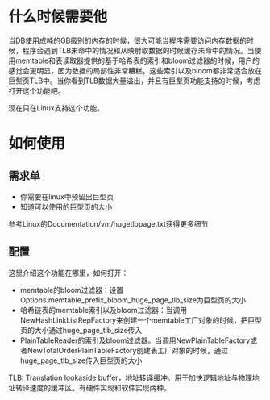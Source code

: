 # 什么时候需要他

当DB使用成吨的GB级别的内存的时候，很大可能当程序需要访问内存数据的时候，程序会遇到TLB未命中的情况和从映射取数据的时候缓存未命中的情况。当使用memtable和表读取器提供的基于哈希表的索引和bloom过滤器的时候，用户的感觉会更明显，因为数据的局部性非常糟糕。这些索引以及bloom都非常适合放在巨型页TLB中。当你看到TLB数据大量溢出，并且有巨型页功能支持的时候，考虑打开这个功能吧。

现在只在Linux支持这个功能。

# 如何使用

## 需求单
 
 - 你需要在linux中预留出巨型页
 - 知道可以使用的巨型页的大小

参考Linux的Documentation/vm/hugetlbpage.txt获得更多细节
 
## 配置

这里介绍这个功能在哪里，如何打开：

 - memtable的bloom过滤器：设置Options.memtable_prefix_bloom_huge_page_tlb_size为巨型页的大小
 - 哈希链表的memtable索引以及bloom过滤器：当调用NewHashLinkListRepFactory来创建一个memtable工厂对象的时候，把巨型页的大小通过huge_page_tlb_size传入
 - PlainTableReader的索引及bloom过滤器。当调用NewPlainTableFactory或者NewTotalOrderPlainTableFactory创建表工厂对象的时候，通过huge_page_tlb_size传入巨型页的大小

TLB: Translation lookaside buffer，地址转译缓冲。用于加快逻辑地址与物理地址转译速度的缓冲区。有硬件实现和软件实现两种。

